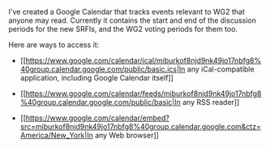 I've created a Google Calendar that tracks events relevant to WG2 that anyone may read.  Currently it contains the start and end of the discussion periods for the new SRFIs, and the WG2 voting periods for them too.

Here are ways to access it:

 * [[https://www.google.com/calendar/ical/miburkof8njd9nk49jo17nbfg8%40group.calendar.google.com/public/basic.ics|In any iCal-compatible application, including Google Calendar itself]]

 * [[https://www.google.com/calendar/feeds/miburkof8njd9nk49jo17nbfg8%40group.calendar.google.com/public/basic|In any RSS reader]]

 * [[https://www.google.com/calendar/embed?src=miburkof8njd9nk49jo17nbfg8%40group.calendar.google.com&ctz=America/New_York|In any Web browser]]
